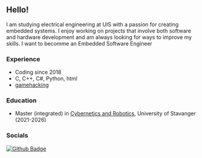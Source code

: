 ## Hello!

I am studying electrical engineering at UIS with a passion for creating embedded systems. I enjoy working on projects that involve both software and hardware development and am always looking for ways to improve my skills. I want to becomme an Embedded Software Engineer

### Experience

-   Coding since 2018
-   C, C++, C#, Python, html
-   [gamehacking](https://github.com/h3rl/escocp)

### Education

-   Master (integrated) in [Cybernetics and Robotics](https://www.uis.no/nb/studier/kybernetikk-og-robotteknologi-master-5-ar), University of Stavanger (2021-2026)

### Socials

[![Github Badge](https://img.shields.io/badge/-Github-000?style=flat-square&logo=Github&logoColor=white&link=https://github.com/h3rl)](https://github.com/h3rl)
